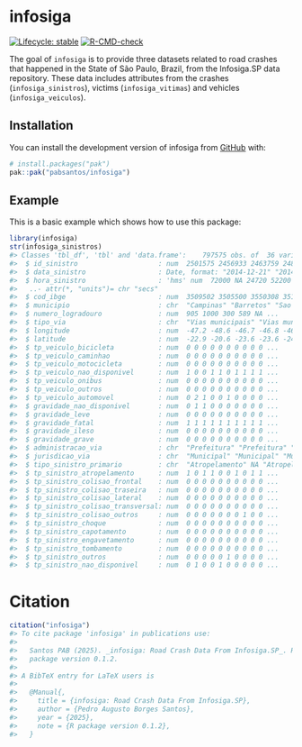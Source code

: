 
<!-- README.md is generated from README.Rmd. Please edit that file -->

# infosiga

<!-- badges: start -->

[![Lifecycle:
stable](https://img.shields.io/badge/lifecycle-stable-brightgreen.svg)](https://lifecycle.r-lib.org/articles/stages.html#stable)
[![R-CMD-check](https://github.com/pabsantos/infosiga/actions/workflows/R-CMD-check.yaml/badge.svg)](https://github.com/pabsantos/infosiga/actions/workflows/R-CMD-check.yaml)
<!-- badges: end -->

The goal of `infosiga` is to provide three datasets related to road
crashes that happened in the State of São Paulo, Brazil, from the
Infosiga.SP data repository. These data includes attributes from the
crashes (`infosiga_sinistros`), victims (`infosiga_vitimas`) and
vehicles (`infosiga_veiculos`).

## Installation

You can install the development version of infosiga from
[GitHub](https://github.com/) with:

``` r
# install.packages("pak")
pak::pak("pabsantos/infosiga")
```

## Example

This is a basic example which shows how to use this package:

``` r
library(infosiga)
str(infosiga_sinistros)
#> Classes 'tbl_df', 'tbl' and 'data.frame':    797575 obs. of  36 variables:
#>  $ id_sinistro                    : num  2501575 2456933 2463759 2487781 2489730 ...
#>  $ data_sinistro                  : Date, format: "2014-12-21" "2014-12-23" ...
#>  $ hora_sinistro                  : 'hms' num  72000 NA 24720 52200 ...
#>   ..- attr(*, "units")= chr "secs"
#>  $ cod_ibge                       : num  3509502 3505500 3550308 3510609 3541000 ...
#>  $ municipio                      : chr  "Campinas" "Barretos" "Sao Paulo" "Carapicuiba" ...
#>  $ numero_logradouro              : num  905 1000 300 589 NA ...
#>  $ tipo_via                       : chr  "Vias municipais" "Vias municipais" "Vias municipais" "Vias municipais" ...
#>  $ longitude                      : num  -47.2 -48.6 -46.7 -46.8 -46.4 ...
#>  $ latitude                       : num  -22.9 -20.6 -23.6 -23.6 -24 ...
#>  $ tp_veiculo_bicicleta           : num  0 0 0 0 0 0 0 0 0 0 ...
#>  $ tp_veiculo_caminhao            : num  0 0 0 0 0 0 0 0 0 0 ...
#>  $ tp_veiculo_motocicleta         : num  0 0 0 0 0 0 0 0 0 0 ...
#>  $ tp_veiculo_nao_disponivel      : num  1 0 0 1 1 0 1 1 1 1 ...
#>  $ tp_veiculo_onibus              : num  0 0 0 0 0 0 0 0 0 0 ...
#>  $ tp_veiculo_outros              : num  0 0 0 0 0 0 0 0 0 0 ...
#>  $ tp_veiculo_automovel           : num  0 2 1 0 0 1 0 0 0 0 ...
#>  $ gravidade_nao_disponivel       : num  0 1 1 0 0 0 0 0 0 0 ...
#>  $ gravidade_leve                 : num  0 0 0 0 0 0 0 0 0 0 ...
#>  $ gravidade_fatal                : num  1 1 1 1 1 1 1 1 1 1 ...
#>  $ gravidade_ileso                : num  0 0 0 0 0 0 0 0 0 0 ...
#>  $ gravidade_grave                : num  0 0 0 0 0 0 0 0 0 0 ...
#>  $ administracao_via              : chr  "Prefeitura" "Prefeitura" "Prefeitura" "Prefeitura" ...
#>  $ jurisdicao_via                 : chr  "Municipal" "Municipal" "Municipal" "Municipal" ...
#>  $ tipo_sinistro_primario         : chr  "Atropelamento" NA "Atropelamento" "Atropelamento" ...
#>  $ tp_sinistro_atropelamento      : num  1 0 1 1 0 0 1 0 1 1 ...
#>  $ tp_sinistro_colisao_frontal    : num  0 0 0 0 0 0 0 0 0 0 ...
#>  $ tp_sinistro_colisao_traseira   : num  0 0 0 0 0 0 0 0 0 0 ...
#>  $ tp_sinistro_colisao_lateral    : num  0 0 0 0 0 0 0 0 0 0 ...
#>  $ tp_sinistro_colisao_transversal: num  0 0 0 0 0 0 0 0 0 0 ...
#>  $ tp_sinistro_colisao_outros     : num  0 0 0 0 0 0 0 1 0 0 ...
#>  $ tp_sinistro_choque             : num  0 0 0 0 0 0 0 0 0 0 ...
#>  $ tp_sinistro_capotamento        : num  0 0 0 0 0 0 0 0 0 0 ...
#>  $ tp_sinistro_engavetamento      : num  0 0 0 0 0 0 0 0 0 0 ...
#>  $ tp_sinistro_tombamento         : num  0 0 0 0 0 0 0 0 0 0 ...
#>  $ tp_sinistro_outros             : num  0 0 0 0 0 1 0 0 0 0 ...
#>  $ tp_sinistro_nao_disponivel     : num  0 1 0 0 1 0 0 0 0 0 ...
```

# Citation

``` r
citation("infosiga")
#> To cite package 'infosiga' in publications use:
#> 
#>   Santos PAB (2025). _infosiga: Road Crash Data From Infosiga.SP_. R
#>   package version 0.1.2.
#> 
#> A BibTeX entry for LaTeX users is
#> 
#>   @Manual{,
#>     title = {infosiga: Road Crash Data From Infosiga.SP},
#>     author = {Pedro Augusto Borges Santos},
#>     year = {2025},
#>     note = {R package version 0.1.2},
#>   }
```
